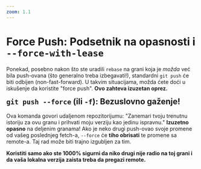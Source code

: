 ```yaml
---
zoom: 1.1
---
```


# Force Push: Podsetnik na opasnosti i `--force-with-lease`

<v-click>

Ponekad, posebno nakon što ste uradili `rebase` na grani koja je *možda* već bila push-ovana (što generalno treba izbegavati!), 
standardni `git push` će biti odbijen (non-fast-forward). U takvim situacijama, možda ćete doći u iskušenje da koristite "force push". 
**Ovo zahteva izuzetan oprez.**

</v-click>

<v-click>

<h2 style="margin-top: 0;"><code>git push --force</code> (ili <code>-f</code>): Bezuslovno gaženje!</h2>

Ova komanda govori udaljenom repozitorijumu: "Zanemari tvoju trenutnu istoriju za ovu granu i prihvati moju verziju kao jedinu ispravnu."
**Izuzetno opasno** na deljenim granama! Ako je neko drugi push-ovao svoje promene od vašeg poslednjeg fetch-a, `--force` će **tiho obrisati** 
te promene sa remote-a. Taj rad može biti trajno izgubljen za tim.

**Koristiti samo ako ste 1000% sigurni da niko drugi nije radio na toj grani i da vaša lokalna verzija zaista treba da pregazi remote.**

</v-click>
